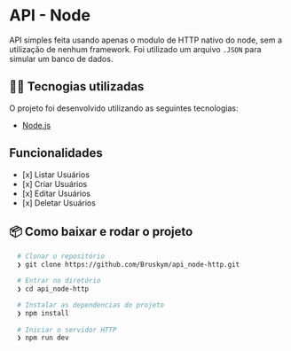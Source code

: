 # API - Node

API simples feita usando apenas o modulo de HTTP nativo do node, sem a utilização de nenhum framework. Foi utilizado um arquivo ```.JSON``` para simular um banco de dados.


## 👨‍💻️ Tecnogias utilizadas

O projeto foi desenvolvido utilizando as seguintes tecnologias:

- [Node.js](https://nodejs.org/)

## Funcionalidades

<ul>
  <li>[x] Listar Usuários</li>
  <li>[x] Criar Usuários</li>
  <li>[x] Editar Usuários</li>
  <li>[x] Deletar Usuários</li>
</ul>

## 📦️ Como baixar e rodar o projeto

```bash
  # Clonar o repositório
  ❯ git clone https://github.com/Bruskym/api_node-http.git

  # Entrar no diretório
  ❯ cd api_node-http

  # Instalar as dependencias do projeto
  ❯ npm install
  
  # Iniciar o servidor HTTP
  ❯ npm run dev
```





